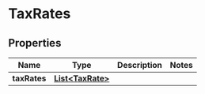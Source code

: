 

# TaxRates


## Properties

| Name | Type | Description | Notes |
|------------ | ------------- | ------------- | -------------|
|**taxRates** | [**List&lt;TaxRate&gt;**](TaxRate.md) |  |  |



